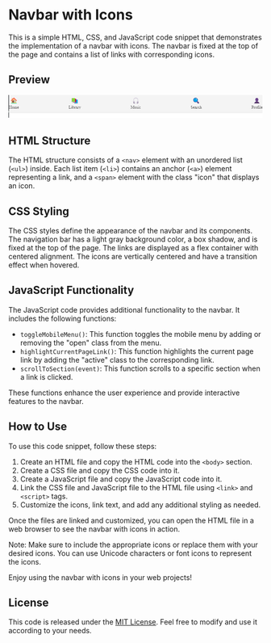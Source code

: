 # Navbar with Icons

This is a simple HTML, CSS, and JavaScript code snippet that demonstrates the implementation of a navbar with icons. The navbar is fixed at the top of the page and contains a list of links with corresponding icons.

## Preview

![Preview](preview.png)

## HTML Structure

The HTML structure consists of a `<nav>` element with an unordered list (`<ul>`) inside. Each list item (`<li>`) contains an anchor (`<a>`) element representing a link, and a `<span>` element with the class "icon" that displays an icon.

## CSS Styling

The CSS styles define the appearance of the navbar and its components. The navigation bar has a light gray background color, a box shadow, and is fixed at the top of the page. The links are displayed as a flex container with centered alignment. The icons are vertically centered and have a transition effect when hovered.

## JavaScript Functionality

The JavaScript code provides additional functionality to the navbar. It includes the following functions:

- `toggleMobileMenu()`: This function toggles the mobile menu by adding or removing the "open" class from the menu.
- `highlightCurrentPageLink()`: This function highlights the current page link by adding the "active" class to the corresponding link.
- `scrollToSection(event)`: This function scrolls to a specific section when a link is clicked.

These functions enhance the user experience and provide interactive features to the navbar.

## How to Use

To use this code snippet, follow these steps:

1. Create an HTML file and copy the HTML code into the `<body>` section.
2. Create a CSS file and copy the CSS code into it.
3. Create a JavaScript file and copy the JavaScript code into it.
4. Link the CSS file and JavaScript file to the HTML file using `<link>` and `<script>` tags.
5. Customize the icons, link text, and add any additional styling as needed.

Once the files are linked and customized, you can open the HTML file in a web browser to see the navbar with icons in action.

Note: Make sure to include the appropriate icons or replace them with your desired icons. You can use Unicode characters or font icons to represent the icons.

Enjoy using the navbar with icons in your web projects!

## License

This code is released under the [MIT License](LICENSE). Feel free to modify and use it according to your needs.
